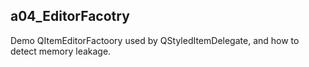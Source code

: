 ## a04_EditorFacotry
Demo QItemEditorFactoory used by QStyledItemDelegate, and how to detect memory leakage.
